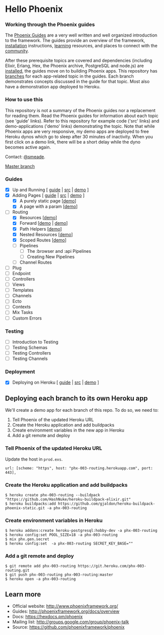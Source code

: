 # Hello Phoenix

### Working through the Phoenix guides

The [Phoenix Guides](https://hexdocs.pm/phoenix/overview.html) are a very well written and well organized introduction to the framework. The guides provide an overview of the framework, [installation](https://hexdocs.pm/phoenix/installation.html) instructions, [learning](https://hexdocs.pm/phoenix/learning.html) resources, and places to connect with the [community](https://hexdocs.pm/phoenix/community.html).

After these prerequisite topics are covered and dependencies (including Elixir, Erlang, Hex, the Phoenix archive, PostgreSQL and node.js) are [installed](https://hexdocs.pm/phoenix/installation.html), the guides move on to building Phoenix apps. This repository has [branches](https://github.com/smeade/hellophoenix/branches/all) for each app-related topic in the guides. Each branch demonstrates concepts discussed in the guide for that topic. Most also have a demonstration app deployed to Heroku.

### How to use this

This repository is not a summary of the Phoenix guides nor a replacement for reading them. Read the Phoenix guides for information about each topic (see 'guide' links). Refer to this repository for example code ('src' links) and demo-applications ('demo' links) demonstrating the topic. Note that while Phoenix apps are very responsive, my demo apps are deployed to free Heroku dynos which go to sleep after 30 minutes of inactivity. When you first click on a demo link, there will be a short delay while the dyno becomes active again.

Contact: [@smeade](https://twitter.com/smeade).

[Master branch](https://github.com/smeade/hellophoenix)

### Guides
- [x] Up and Running [
[guide](https://hexdocs.pm/phoenix/up_and_running.html#content) |
[src](https://github.com/smeade/hellophoenix/tree/phx-001-up-and-running) |
[demo](https://phx-001-up-and-running.herokuapp.com)
]
- [x] Adding Pages [
[guide](https://hexdocs.pm/phoenix/adding_pages.html) |
[src](https://github.com/smeade/hellophoenix/tree/phx-002-adding-pages) |
[demo](https://phx-002-adding-pages.herokuapp.com)
]
  - [x] A purely static page [[demo](https://phx-002-adding-pages.herokuapp.com/hello)]
  - [x] A page with a param [[demo](https://phx-002-adding-pages.herokuapp.com/hello/Scott)]
- [ ] Routing
  - [x] Resources [[demo](https://phx-003-routing.herokuapp.com/users)]
  - [x] Forward [[demo](https://phx-003-routing.herokuapp.com/jobs) | [demo](https://phx-003-routing.herokuapp.com/jobs/active)]
  - [x] Path Helpers [[demo](https://phx-003-routing.herokuapp.com/users?admin=true&active=false)]
  - [x] Nested Resources [[demo](https://phx-003-routing.herokuapp.com/users/111/posts)]
  - [x] Scoped Routes [[demo](https://phx-003-routing.herokuapp.com/admin/users)]
  - [ ] Pipelines
    - [ ] The :browser and :api Pipelines
    - [ ] Creating New Pipelines
  - [ ] Channel Routes
- [ ] Plug
- [ ] Endpoint
- [ ] Controllers
- [ ] Views
- [ ] Templates
- [ ] Channels
- [ ] Ecto
- [ ] Contexts
- [ ] Mix Tasks
- [ ] Custom Errors

### Testing
- [ ] Introduction to Testing
- [ ] Testing Schemas
- [ ] Testing Controllers
- [ ] Testing Channels

### Deployment
- [x] Deploying on Heroku [
[guide](https://hexdocs.pm/phoenix/heroku.html#content) |
[src](https://github.com/smeade/hellophoenix/tree/phx-001-up-and-running) |
[demo](https://phx-001-up-and-running.herokuapp.com)
]

## Deploying each branch to its own Heroku app

We'll create a demo app for each branch of this repo. To do so, we need to:

1. Tell Phoenix of the updated Heroku URL
2. Create the Heroku application and add buildpacks
3. Create environment variables in the new app in Heroku
4. Add a git remote and deploy

### Tell Phoenix of the updated Heroku URL

Update the host in `prod.exs`.

```
url: [scheme: "https", host: "phx-003-routing.herokuapp.com", port: 443],
```

### Create the Heroku application and add buildpacks

```
$ heroku create phx-003-routing --buildpack "https://github.com/HashNuke/heroku-buildpack-elixir.git"
$ heroku buildpacks:add https://github.com/gjaldon/heroku-buildpack-phoenix-static.git -a phx-003-routing
```

### Create environment variables in Heroku

```
$ heroku addons:create heroku-postgresql:hobby-dev -a phx-003-routing
$ heroku config:set POOL_SIZE=18 -a phx-003-routing
$ mix phx.gen.secret
$ heroku config:set  -a phx-003-routing SECRET_KEY_BASE=""
```

### Add a git remote and deploy

```
$ git remote add phx-003-routing https://git.heroku.com/phx-003-routing.git
$ git push phx-003-routing phx-003-routing:master
$ heroku open -a phx-003-routing
```

## Learn more

  * Official website: http://www.phoenixframework.org/
  * Guides: http://phoenixframework.org/docs/overview
  * Docs: https://hexdocs.pm/phoenix
  * Mailing list: http://groups.google.com/group/phoenix-talk
  * Source: https://github.com/phoenixframework/phoenix
